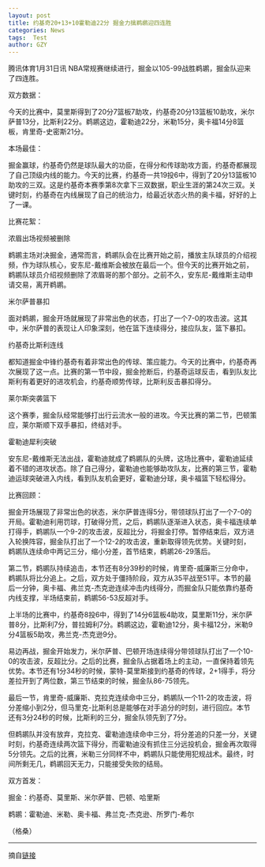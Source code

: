 ```yaml
---
layout: post
title: 约基奇20+13+10霍勒迪22分 掘金力擒鹈鹕迎四连胜
categories: News
tags:  Test
author: GZY
---
```


腾讯体育1月31日讯 NBA常规赛继续进行，掘金以105-99战胜鹈鹕，掘金队迎来了四连胜。

双方数据：

今天的比赛中，莫里斯得到了20分7篮板7助攻，约基奇20分13篮板10助攻，米尔萨普13分，比斯利22分。鹈鹕这边，霍勒迪22分，米勒15分，奥卡福14分8篮板，肯里奇-史密斯21分。

本场最佳：

掘金赢球，约基奇仍然是球队最大的功臣，在得分和传球助攻方面，约基奇都展现了自己顶级内线的能力。今天的比赛，约基奇一共19投6中，得到了20分13篮板10助攻的三双。这是约基奇本赛季第8次拿下三双数据，职业生涯的第24次三双。关键时刻，约基奇在内线展现了自己的统治力，给最近状态火热的奥卡福，好好的上了一课。

比赛花絮：

浓眉出场视频被删除

鹈鹕主场对决掘金，通常而言，鹈鹕队会在比赛开始之前，播放主队球员的介绍视频，作为球队核心，安东尼-戴维斯会被放在最后一个。但今天的比赛开始之前，鹈鹕队球员介绍视频删除了浓眉哥的那个部分。之前不久，安东尼-戴维斯主动申请交易，离开鹈鹕。

米尔萨普暴扣

面对鹈鹕，掘金开场就展现了非常出色的状态，打出了一个7-0的攻击波。这其中，米尔萨普的表现让人印象深刻，他在篮下连续得分，接应队友，篮下暴扣。

约基奇比斯利连线

都知道掘金中锋约基奇有着非常出色的传球、策应能力。今天的比赛中，约基奇再次展现了这一点。比赛的第一节中段，掘金抢断后，约基奇运球反击，看到队友比斯利有着更好的进攻机会，约基奇顺势传球，比斯利反击暴扣得分。

莱尔斯突袭篮下

这个赛季，掘金队经常能够打出行云流水一般的进攻。今天比赛的第二节，巴顿策应，莱尔斯顺下双手暴扣，终结对手。

霍勒迪犀利突破

安东尼-戴维斯无法出战，霍勒迪就成了鹈鹕队的头牌，这场比赛中，霍勒迪延续着不错的进攻状态。除了自己得分，霍勒迪也能够助攻队友，比赛的第三节，霍勒迪运球突破进入内线，看到队友机会更好，霍勒迪分球，奥卡福篮下轻松得分。

比赛回顾：

掘金开场展现了非常出色的状态，米尔萨普连得5分，带领球队打出了一个7-0的开局。霍勒迪利用罚球，打破得分荒，之后，鹈鹕队逐渐进入状态，奥卡福连续单打得手，鹈鹕队一个9-2的攻击波，反超比分，将掘金打停。暂停结束后，双方进入轮换阵容，掘金队打出了一个12-2的攻击波，重新取得领先优势。关键时刻，鹈鹕队连续命中两记三分，缩小分差，首节结束，鹈鹕26-29落后。

第二节，鹈鹕队持续追击，本节还有8分39秒的时候，肯里奇-威廉斯三分命中，鹈鹕队将比分追上。之后，双方处于僵持阶段，双方从35平战至51平。本节的最后一分钟，奥卡福、弗兰克-杰克逊连续冲击内线得分，而掘金队只能依靠约基奇内线支撑，半场结束前，鹈鹕56-53反超对手。

上半场的比赛中，约基奇8投6中，得到了14分6篮板4助攻，莫里斯11分，米尔萨普8分，比斯利7分，普拉姆利7分。鹈鹕这边，霍勒迪12分，奥卡福12分，米勒9分4篮板5助攻，弗兰克-杰克逊9分。

易边再战，掘金开始发力，米尔萨普、巴顿开场连续得分带领球队打出了一个10-0的攻击波，反超比分。之后的比赛，掘金队占据着场上的主动，一直保持着领先优势。本节还有1分34秒的时候，蒙特-莫里斯接到约基奇的传球，2+1得手，将分差拉开到了两位数，第三节结束的时候，掘金队86-75领先。

最后一节，肯里奇-威廉斯、克拉克连续命中三分，鹈鹕队一个11-2的攻击波，将分差缩小到2分，但马里克-比斯利总是能够在对手追分的时刻，进行回应。本节还有3分24秒的时候，比斯利的三分，掘金队领先到了7分。

但鹈鹕队并没有放弃，克拉克、霍勒迪连续命中三分，将分差追的只差一分，关键时刻，约基奇连续两次篮下得分，而霍勒迪没有抓住三分远投机会，掘金再次取得5分领先。之后的比赛，米勒三分同样不中，鹈鹕队只能使用犯规战术。最终，时间所剩无几，鹈鹕回天无力，只能接受失败的结局。

双方首发：

掘金：约基奇、莫里斯、米尔萨普、巴顿、哈里斯

鹈鹕：霍勒迪、米勒、奥卡福、弗兰克-杰克逊、所罗门-希尔

（格桑）

*****

摘自[链接](http://new.qq.com/cmsn/20190131/20190131005396.html)